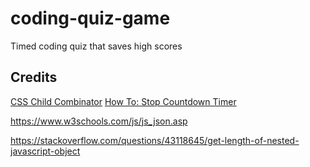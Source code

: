 # coding-quiz-game
Timed coding quiz that saves high scores








<!-- ///////////////////////////////
GIVEN I am taking a code quiz
WHEN I click the start button
THEN a timer starts and I am presented with a question
WHEN I answer a question
THEN I am presented with another question
WHEN I answer a question incorrectly
THEN time is subtracted from the clock
WHEN all questions are answered or the timer reaches 0
THEN the game is over
WHEN the game is over
THEN I can save my initials and score -->


## Credits

[CSS Child Combinator](https://developer.mozilla.org/en-US/docs/Web/CSS/Child_combinator)
[How To: Stop Countdown Timer](https://www.javatpoint.com/javascript-timer#:~:text=JavaScript%20offers%20two%20functions%20clearTimeout,stop%20the%20code%20execution%20beforehand.)

https://www.w3schools.com/js/js_json.asp

https://stackoverflow.com/questions/43118645/get-length-of-nested-javascript-object


